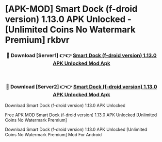 # [APK-MOD] Smart Dock (f-droid version) 1.13.0 APK Unlocked - [Unlimited Coins No Watermark Premium] rkbvr



<div align="center">
<h3>🔴 Download [Server1] 👉👉 <a href="https://momento.my/?title=Smart_Dock_(f-droid_version)_1.13.0_APK_Unlocked">Smart Dock (f-droid version) 1.13.0 APK Unlocked Mod Apk</a></h3><br>

<h3>🔴 Download [Server2] 👉👉 <a href="https://momento.my/?title=Smart_Dock_(f-droid_version)_1.13.0_APK_Unlocked">Smart Dock (f-droid version) 1.13.0 APK Unlocked Mod Apk</a></h3>
</div>



Download Smart Dock (f-droid version) 1.13.0 APK Unlocked 

Free APK MOD Smart Dock (f-droid version) 1.13.0 APK Unlocked [Unlimited Coins No Watermark Premium]

Download Smart Dock (f-droid version) 1.13.0 APK Unlocked [Unlimited Coins No Watermark Premium] Mod For Android
